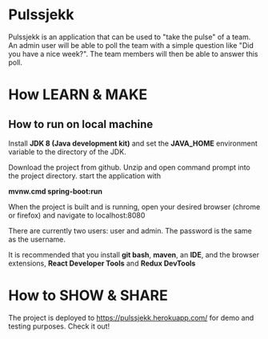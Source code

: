 Pulssjekk
===================  
Pulssjekk is an application that can be used to "take the pulse" of a team. An admin user will be able to poll the team with a simple question like "Did you have a nice week?". The team members will then be able to answer this poll.

# How LEARN & MAKE  

## How to run on local machine
Install **JDK 8 (Java development kit)** and set the **JAVA_HOME** environment variable to the directory of the JDK.

Download the project from github. Unzip and open command prompt into the project directory. start the application with 

**mvnw.cmd spring-boot:run**

When the project is built and is running, open your desired browser (chrome or firefox) and navigate to localhost:8080

There are currently two users: user and admin. The password is the same as the username.

It is recommended that you install **git bash**, **maven**, an **IDE**, and the browser extensions, **React Developer Tools** and **Redux DevTools** 

# How to SHOW & SHARE     
The project is deployed to https://pulssjekk.herokuapp.com/ for demo and testing purposes. Check it out!
